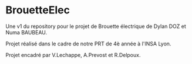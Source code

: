 # BrouetteElec
Une v1 du repository pour le projet de Brouette électrique de Dylan DOZ et Numa BAUBEAU.

Projet réalisé dans le cadre de notre PRT de 4è année à l'INSA Lyon.

Projet encadré par V.Lechappe, A.Prevost et R.Delpoux.
